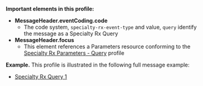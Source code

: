 **Important elements in this profile:**

- **MessageHeader.eventCoding.code**
  - The code system, `specialty-rx-event-type` and value, `query` identify the message as a Specialty Rx Query
- **MessageHeader.focus**
  - This element references a Parameters resource conforming to the [Specialty Rx Parameters - Query](StructureDefinition-specialty-rx-parameters-query.html) profile
<p></p>

**Example.** This profile is illustrated in the following full message example:
- [Specialty Rx Query 1](Bundle-specialty-rx-query-1.html)

<p></p>